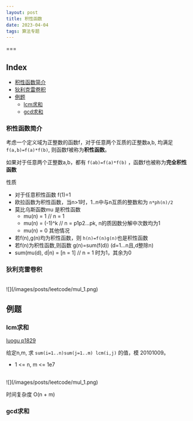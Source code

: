 ```yaml
---
layout: post
title: 积性函数
date: 2023-04-04
tags: 算法专题  
---
```



===

Index
---
<!-- TOC -->

- [积性函数简介](#积性函数简介)
- [狄利克雷卷积](#狄利克雷卷积)
- [例题](#例题)
  - [lcm求和](#lcm求和)
  - [gcd求和](#gcd求和)


   
<!-- /TOC -->


### 积性函数简介

考虑一个定义域为正整数的函数f，对于任意两个互质的正整数a,b, 均满足 `f(a,b)=f(a)*f(b)`, 则函数f被称为**积性函数**。

如果对于任意两个正整数a,b，都有 `f(ab)=f(a)*f(b)` ，函数f也被称为**完全积性函数**

性质

+ 对于任意积性函数 f(1)=1
+ 欧拉函数为积性函数，当n>1时，1..n中与n互质的整数和为 `n*ph(n)/2`
+ 莫比乌斯函数mu 是积性函数
  + mu(n) = 1  // n = 1
  + mu(n) = (-1)^k // n = p1p2...pk, n的质因数分解中次数均为1
  + mu(n) = 0 其他情况
+ 若f(n),g(n)均为积性函数，则 `h(n)=f(n)g(n)`也是积性函数
+ 若f(n)为积性函数,则函数 g(n)=sum(f(d)) (d=1...n且,d整除n)
+ sum(mu(d), d|n) = [n = 1] // n = 1 时为1，其余为0


### 狄利克雷卷积

<br />
![](/images/posts/leetcode/mul_1.png)
<br />


## 例题

### lcm求和

[luogu p1829](https://www.luogu.com.cn/problem/P1829)

给定n,m, 求 `sum(i=1..n)sum(j=1..m) lcm(i,j)` 的值，模 20101009。

+ 1 <= n, m <= 1e7

<br />
![](/images/posts/leetcode/mul_1.png)
<br />

时间复杂度 O(n + m)



### gcd求和

